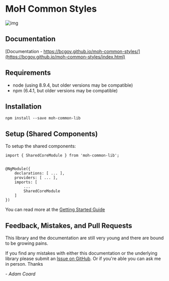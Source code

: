 # MoH Common Styles
![img](https://img.shields.io/badge/Lifecycle-Stable-97ca00)

## Documentation

[Documentation - https://bcgov.github.io/moh-common-styles/](https://bcgov.github.io/moh-common-styles/index.html)

## Requirements

* node (using 8.9.4, but older versions may be compatible)
* npm (6.4.1, but older versions may be compatible)

## Installation

    npm install --save moh-common-lib


## Setup (Shared Components)

To setup the shared components:



    import { SharedCoreModule } from 'moh-common-lib';


    @NgModule({
        declarations: [ ... ],
        providers: [ ... ],
        imports: [
            ...
            SharedCoreModule
        ]
    })

You can read more at the [Getting Started Guide](https://bcgov.github.io/moh-common-styles/additional-documentation/getting-started.html)


## Feedback, Mistakes, and Pull Requests

This library and the documentation are still very young and there are bound to be growing pains.

If you find any mistakes with either this documentation or the underlying library please submit an [Issue on GitHub](https://github.com/bcgov/moh-common-styles/issues). Or if you're able you can ask me in person.  Thanks

\- _Adam Coard_

